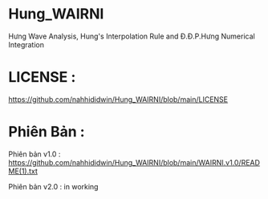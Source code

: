 # Hung_WAIRNI
Hưng Wave Analysis, Hung's Interpolation Rule and Đ.Đ.P.Hưng Numerical Integration

# LICENSE :

https://github.com/nahhididwin/Hung_WAIRNI/blob/main/LICENSE

# Phiên Bản :

Phiên bản v1.0 : https://github.com/nahhididwin/Hung_WAIRNI/blob/main/WAIRNI.v1.0/README(1).txt

Phiên bản v2.0 : in working
